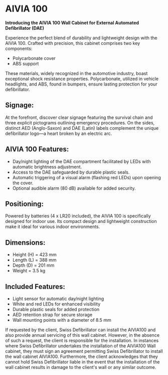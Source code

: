 # AIVIA 100

**Introducing the AIVIA 100 Wall Cabinet for External Automated Defibrillator (DAE)**

Experience the perfect blend of durability and lightweight design with the AIVIA 100. Crafted with precision, this cabinet comprises two key components:

- Polycarbonate cover
- ABS support

These materials, widely recognized in the automotive industry, boast exceptional shock resistance properties. Polycarbonate, utilized in vehicle headlights, and ABS, found in bumpers, ensure lasting protection for your defibrillator.

## **Signage:**

At the forefront, discover clear signage featuring the survival chain and three explicit pictograms outlining emergency procedures. On the sides, distinct AED (Anglo-Saxon) and DAE (Latin) labels complement the unique defibrillator logo—a heart broken by an electric arc.

## **AIVIA 100 Features:**

- Day/night lighting of the DAE compartment facilitated by LEDs with automatic brightness adjustment.
- Access to the DAE safeguarded by durable plastic seals.
- Automatic triggering of a visual alarm (flashing red LEDs) upon opening the cover.
- Optional audible alarm (80 dB) available for added security.

## **Positioning:**

Powered by batteries (4 x LR20 included), the AIVIA 100 is specifically designed for indoor use. Its compact design and lightweight construction make it ideal for various indoor environments.

## **Dimensions:**

- Height (H) = 423 mm
- Length (L) = 388 mm
- Depth (D) = 201 mm
- Weight = 3.5 kg

## **Included Features:**

- Light sensor for automatic day/night lighting
- White and red LEDs for enhanced visibility
- Durable plastic seals for added protection
- AED retention strap for secure storage
- Wall mounting points with a diameter of 8.5 mm

If requested by the client, Swiss Defibrillator can install the AIVIA100 and also provide annual servicing of this wall cabinet. However, in the absence of such a request, the client is responsible for the installation. In instances where Swiss Defibrillator undertakes the installation of the AIVIA100 Wall cabinet, they must sign an agreement permitting Swiss Defibrillator to install the wall cabinet AIVIA100. Furthermore, the client acknowledges that they cannot hold Swiss Defibrillator liable in the event that the installation of the wall cabinet results in damage to the client's wall or any similar outcome.
